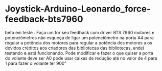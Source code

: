 # Joystick-Arduino-Leonardo_force-feedback-bts7960
beta em teste . Faça um for seu feedback com driver BTS 7960 motores  e potenciômetros não esqueça de ligar um potenciômetro na porta A4 para regular a potência dos motores para regular a potência dos motores a   os devidos créditos aos criadores das  bibliotecas das bibliotecas, andei testando e está funcionando. Pode modificar e fazer o que quiser a porta do volante deve ser A0 pode usar caixas de redução até no valor de 4 para 1 para fazer o volante ter 900°
